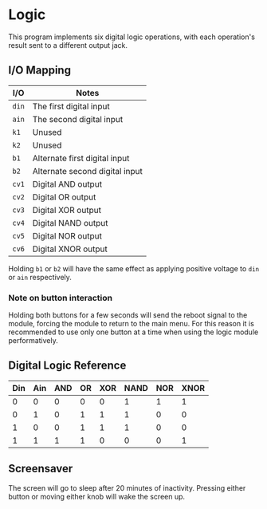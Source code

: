 # Logic

This program implements six digital logic operations, with each
operation's result sent to a different output jack.

## I/O Mapping

| I/O   | Notes                          |
|-------|--------------------------------|
| `din` | The first digital input        |
| `ain` | The second digital input       |
| `k1`  | Unused                         |
| `k2`  | Unused                         |
| `b1`  | Alternate first digital input  |
| `b2`  | Alternate second digital input |
| `cv1` | Digital AND output             |
| `cv2` | Digital OR output              |
| `cv3` | Digital XOR output             |
| `cv4` | Digital NAND output            |
| `cv5` | Digital NOR output             |
| `cv6` | Digital XNOR output            |

Holding `b1` or `b2` will have the same effect as applying positive voltage
to `din` or `ain` respectively.

### Note on button interaction

Holding both buttons for a few seconds will send the reboot signal to the module,
forcing the module to return to the main menu.  For this reason it is recommended to
use only one button at a time when using the logic module performatively.

## Digital Logic Reference

| Din | Ain | AND | OR | XOR | NAND | NOR | XNOR |
|-----|-----|-----|----|-----|------|-----|------|
|  0  |  0  |  0  |  0 |  0  |  1   |  1  |  1   |
|  0  |  1  |  0  |  1 |  1  |  1   |  0  |  0   |
|  1  |  0  |  0  |  1 |  1  |  1   |  0  |  0   |
|  1  |  1  |  1  |  1 |  0  |  0   |  0  |  1   |

## Screensaver

The screen will go to sleep after 20 minutes of inactivity. Pressing
either button or moving either knob will wake the screen up.
